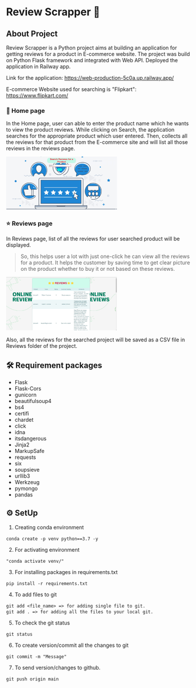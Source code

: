 # Review Scrapper 📜

## About Project
Review Scrapper is a Python project aims at building an application for getting reviews for a product in E-commerce website.
The project was build on Python Flask framework and integrated with Web API. Deployed the application in Railway app.

Link for the application: https://web-production-5c0a.up.railway.app/

E-commerce Website used for searching is "Flipkart": https://www.flipkart.com/

### 🏡 Home page
In the Home page, user can able to enter the product name which he wants to view the product reviews. While clicking on Search, the application searches for the appropriate product which user entered. Then, collects all the reviews for that product from the E-commerce site and will list all those reviews in the reviews page.

<a><img src='templates/Home.png' width="60%" height="50%"></a><br>

### ⭐ Reviews page
In Reviews page, list of all the reviews for user searched product will be displayed. 
> So, this helps user a lot with just one-click he can view all the reviews for a product. It helps the customer by saving time to get clear picture on the product whether to buy it or not based on these reviews.

<a><img src='templates/results.png' width="60%" height="50%"></a><br>

Also, all the reviews for the searched project will be saved as a CSV file in Reviews folder of the project.

## 🛠️ Requirement packages

* Flask
* Flask-Cors
* gunicorn
* beautifulsoup4
* bs4
* certifi
* chardet
* click
* idna
* itsdangerous
* Jinja2
* MarkupSafe
* requests
* six
* soupsieve
* urllib3
* Werkzeug
* pymongo
* pandas


## ⚙️ SetUp

1. Creating conda environment
 ``` 
 conda create -p venv python==3.7 -y 
 ```

2. For activating environment
```
"conda activate venv/"
```
3. For installing packages in requirements.txt
```
pip install -r requirements.txt
```

4. To add files to git
```
git add <file_name> => for adding single file to git.
git add . => for adding all the files to your local git.
```
5. To check the git status
```
git status
```
6. To create version/commit all the changes to git

```
git commit -m "Message"
```
7. To send version/changes to github.
```
git push origin main
```
